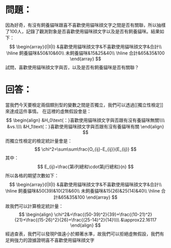 # 問題：
因為好奇，有沒有飼養貓咪跟喜不喜歡使用貓咪顔文字之間是否有關聯，所以抽樣了100人，記錄了觀測對象是否喜歡使用貓咪顔文字以及是否有飼養貓咪。結果如下：
$$
\begin{array}{l|ll|l}
&喜歡使用貓咪顔文字&不喜歡使用貓咪顔文字&合計\\
\hline
飼養貓咪&50&10&60\\
未飼養貓咪&15&25&40\\
\hline
合計&65&35&100
\end{array}
$$
試問，喜歡使用貓咪顔文字與否，以及是否有飼養貓咪是否有關聯？
# 回答：
當我們今天要檢定兩個類別型的變數之間是否獨立，我們可以透過[[獨立性檢定]]來達成這件事情。
在這裡的虛無假設會是：
$$
\begin{align}
&H_0\text{：}喜歡使用貓咪顔文字與否跟有沒有養貓咪無關\\\\
&vs.\\\\
&H_1\text{：}喜歡使用貓咪顔文字與否跟有沒有養貓咪有關
\end{align}
$$
而獨立性檢定的檢定統計量會是：
$$
\chi^2=\sum\sum\frac{O_{ij}-E_{ij}}{E_{ij}}
$$
其中：
$$
E_{ij}=\frac{第i列總和\cdot第j行總和}{n}
$$
所以各格的期望次數如下：
$$
\begin{array}{l|ll|l}
&喜歡使用貓咪顔文字&不喜歡使用貓咪顔文字&合計\\
\hline
飼養貓咪&50(39)&10(21)&60\\
未飼養貓咪&15(26)&25(14)&40\\
\hline
合計&65&35&100
\end{array}
$$
故我們可以計算檢定統計量：
$$
\begin{align}
\chi^2&=\frac{(50-39)^2}{39}+\frac{(10-21)^2}{21}+\frac{(15-26)^2}{26}+\frac{(25-14)^2}{14}\\\\
&\approx22.16117
\end{align}
$$
經過查表，我們可以發現P值遠小於顯著水準，故我們可以拒絕虛無假設，我們有足夠強力的證據證明喜不喜歡使用貓咪顔文字